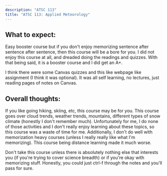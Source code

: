 ```yaml
---
description: "ATSC 113"
title: "ATSC 113: Applied Meteorology"
---
```


## What to expect: 
Easy booster course but if you don't enjoy memorizing sentence after sentence after sentence, then this course will be a bore for you. I did not enjoy this course at all, and dreaded doing the readings and quizzes. With that being said, it is a booster course and I did get an A+.

I think there were some Canvas quizzes and this like webpage like assignment (I think it was optional). It was all self learning, no lectures, just reading pages of notes on Canvas.

## Overall thoughts: 
 If you like going hiking, skiing, etc, this course may be for you. This course goes over cloud trends, weather trends, mountains, different types of snow climate (honestly I don't remember much). Unfortunately for me, I do none of those activities and I don't really enjoy learning about these topics, so this course was a waste of time for me. Additionally, I don't do well with memorization heavy courses (unless I really really like what I'm memorizing). This course being distance learning made it much worse. 

 Don't take this course unless there is absolutely nothing else that interests you (if you're trying to cover science breadth) or if you're okay with memorizing stuff. Honestly, you could just ctrl-f through the notes and you'll pass for sure.

